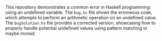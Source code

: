 This repository demonstrates a common error in Haskell programming: using an undefined variable.  The `bug.hs` file shows the erroneous code, which attempts to perform an arithmetic operation on an undefined value.  The `bugSolution.hs` file provides a corrected version, showcasing how to properly handle potential undefined values using pattern matching or maybe monad.